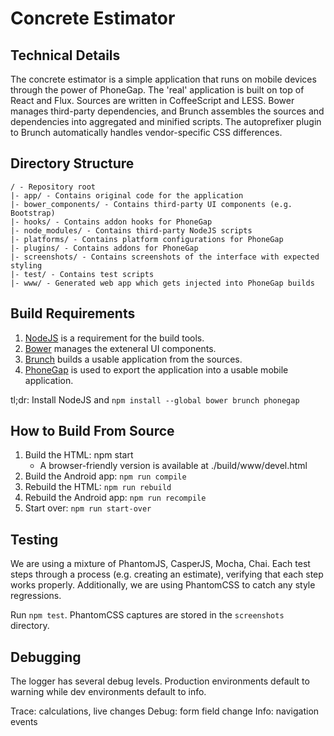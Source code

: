 Concrete Estimator
==================

Technical Details
-----------------

The concrete estimator is a simple application that runs on mobile devices
through the power of PhoneGap. The 'real' application is built on top
of React and Flux. Sources are written in CoffeeScript and LESS.
Bower manages third-party dependencies, and Brunch assembles the sources and
dependencies into aggregated and minified scripts. The autoprefixer plugin to
Brunch automatically handles vendor-specific CSS differences.


Directory Structure
-------------------

```
/ - Repository root
|- app/ - Contains original code for the application
|- bower_components/ - Contains third-party UI components (e.g. Bootstrap)
|- hooks/ - Contains addon hooks for PhoneGap
|- node_modules/ - Contains third-party NodeJS scripts
|- platforms/ - Contains platform configurations for PhoneGap
|- plugins/ - Contains addons for PhoneGap
|- screenshots/ - Contains screenshots of the interface with expected styling
|- test/ - Contains test scripts
|- www/ - Generated web app which gets injected into PhoneGap builds
```

Build Requirements
------------------

1. [NodeJS](http://nodejs.org/) is a requirement for the build tools.
2. [Bower](http://bower.io/) manages the exteneral UI components.
3. [Brunch](http://brunch.io/) builds a usable application from the sources.
4. [PhoneGap](http://phonegap.com/) is used to export the application into
   a usable mobile application.

tl;dr: Install NodeJS and `npm install --global bower brunch phonegap`

How to Build From Source
------------------------

1. Build the HTML: npm start
    - A browser-friendly version is available at ./build/www/devel.html
2. Build the Android app: `npm run compile`
3. Rebuild the HTML: `npm run rebuild`
4. Rebuild the Android app: `npm run recompile`
5. Start over: `npm run start-over`


Testing
-------

We are using a mixture of PhantomJS, CasperJS, Mocha, Chai. Each test
steps through a process (e.g. creating an estimate), verifying that
each step works properly. Additionally, we are using PhantomCSS to
catch any style regressions.

Run `npm test`. PhantomCSS captures are stored in the `screenshots`
directory.


Debugging
---------

The logger has several debug levels. Production environments default to warning
while dev environments default to info.

Trace: calculations, live changes
Debug: form field change
Info: navigation events
